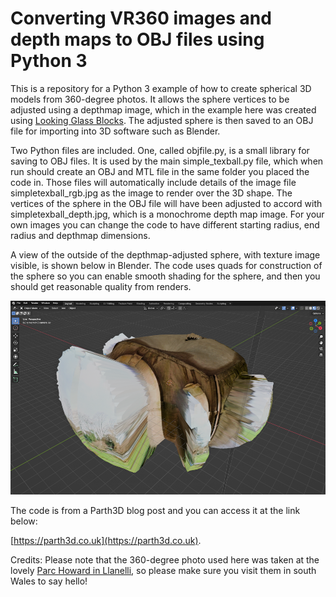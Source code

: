 # Converting VR360 images and depth maps to OBJ files using Python 3

This is a repository for a Python 3 example of how to create spherical 3D models from 360-degree photos. It allows the sphere vertices to be adjusted using a depthmap image, which in the example here was created using [Looking Glass Blocks](https://blocks.glass/). The adjusted sphere is then saved to an OBJ file for importing into 3D software such as Blender.

Two Python files are included. One, called objfile.py, is a small library for saving to OBJ files. It is used by the main simple_texball.py file, which when run should create an OBJ and MTL file in the same folder you placed the code in. Those files will automatically include details of the image file simpletexball_rgb.jpg as the image to render over the 3D shape. The vertices of the sphere in the OBJ file will have been adjusted to accord with simpletexball_depth.jpg, which is a monochrome depth map image. For your own images you can change the code to have different starting radius, end radius and depthmap dimensions.

A view of the outside of the depthmap-adjusted sphere, with texture image visible, is shown below in Blender. The code uses quads for construction of the sphere so you can enable smooth shading for the sphere, and then you should get reasonable quality from renders.

![Example output of the Python 3 code showing a depthmap adjusted sphere.](./texball3dinblender_outside.png)

The code is from a Parth3D blog post and you can access it at the link below:

[https://parth3d.co.uk](https://parth3d.co.uk).

Credits: Please note that the 360-degree photo used here was taken at the lovely [Parc Howard in Llanelli](https://www.discovercarmarthenshire.com/places/llanelli-the-millennium-coastal-park/parc-howard-museum-gardens), so please make sure you visit them in south Wales to say hello!

